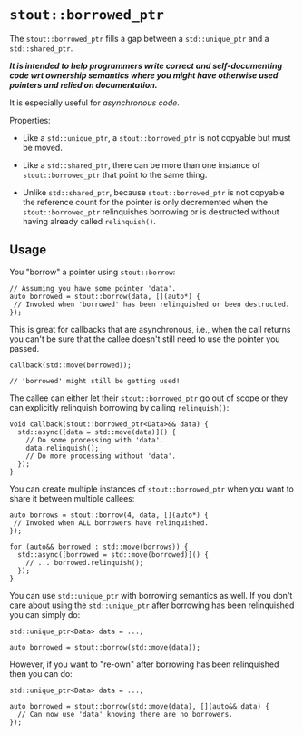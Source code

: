 # `stout::borrowed_ptr`

The `stout::borrowed_ptr` fills a gap between a `std::unique_ptr` and
a `std::shared_ptr`.

***It is intended to help programmers write correct and
self-documenting code wrt ownership semantics where you might have
otherwise used pointers and relied on documentation.***

It is especially useful for *asynchronous code*.

Properties:

* Like a `std::unique_ptr`, a `stout::borrowed_ptr` is not copyable
but must be moved.

* Like a `std::shared_ptr`, there can
be more than one instance of `stout::borrowed_ptr` that point to the
same thing.

* Unlike `std::shared_ptr`, because `stout::borrowed_ptr` is not
copyable the reference count for the pointer is only decremented when
the `stout::borrowed_ptr` relinquishes borrowing or is destructed
without having already called `relinquish()`.


## Usage

You "borrow" a pointer using `stout::borrow`:

```
// Assuming you have some pointer 'data'.
auto borrowed = stout::borrow(data, [](auto*) {
 // Invoked when 'borrowed' has been relinquished or been destructed.
});
```

This is great for callbacks that are asynchronous, i.e., when the call
returns you can't be sure that the callee doesn't still need to use
the pointer you passed.

```
callback(std::move(borrowed));

// 'borrowed' might still be getting used!
```

The callee can either let their `stout::borrowed_ptr` go out of scope
or they can explicitly relinquish borrowing by calling `relinquish()`:

```
void callback(stout::borrowed_ptr<Data>&& data) {
  std::async([data = std::move(data)]() {
    // Do some processing with 'data'.
    data.relinquish();
    // Do more processing without 'data'.  
  });
}
```

You can create multiple instances of `stout::borrowed_ptr` when you
want to share it between multiple callees:

```
auto borrows = stout::borrow(4, data, [](auto*) {
 // Invoked when ALL borrowers have relinquished.
});

for (auto&& borrowed : std::move(borrows)) {
  std::async([borrowed = std::move(borrowed)]() {
    // ... borrowed.relinquish();
  });
}
```

You can use `std::unique_ptr` with borrowing semantics as well. If you
don't care about using the `std::unique_ptr` after borrowing has been
relinquished you can simply do:

```
std::unique_ptr<Data> data = ...;

auto borrowed = stout::borrow(std::move(data));
```

However, if you want to "re-own" after borrowing has been relinquished
then you can do:

```
std::unique_ptr<Data> data = ...;

auto borrowed = stout::borrow(std::move(data), [](auto&& data) {
  // Can now use 'data' knowing there are no borrowers.
});
```